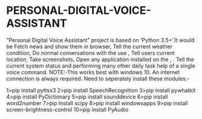 # PERSONAL-DIGITAL-VOICE-ASSISTANT
“Personal Digital Voice Assistant” project is based on ‘Python 3.5+’.It would be Fetch
news and show them in browser, Tell the current weather condition, Do normal
conversations with the use , Tell users current location, Take screenshots, Open any
application installed on the , . Tell the current system status and performing many
other daily task help of a single voice command.
NOTE:-This works best with windows 10. An internet connection is always required.
Need to seperately install these modules:-

1>pip install pyttsx3
2>pip install SpeechRecognition
3>pip install pywhatkit
4>pip install PyDictionary
5>pip install sounddevice
6>pip install word2number
7>pip install scipy
8>pip install windowsapps
9>pip install screen-brightness-control
10>pip install PyAudio
